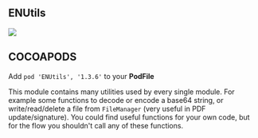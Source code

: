 ## ENUtils

![](https://badgen.net/badge/stable/1.3.6/blue)

## COCOAPODS

Add `pod 'ENUtils', '1.3.6'` to your **PodFile**

This module contains many utilities used by every single module. For example some functions to decode or encode a base64 string, or write/read/delete a file from `FileManager` (very useful in PDF update/signature). You could find useful functions for your own code, but for the flow you shouldn't call any of these functions.
